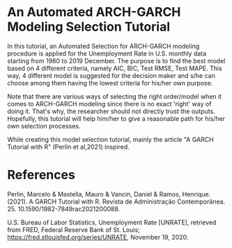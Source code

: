 # An Automated ARCH-GARCH Modeling Selection Tutorial

In this tutorial, an Automated Selection for ARCH-GARCH modeling procedure is applied for the Unemployment Rate in U.S. monthly data starting from 1980 to 2019 December. The purpose is to find the best model based on 4 different criteria, namely AIC, BIC, Test RMSE, Test MAPE. This way, 4 different model is suggested for the decision maker and s/he can choose among them having the lowest criteria for his/her own purpose. 

Note that there are various ways of selecting the right order/model when it comes to ARCH-GARCH modeling since there is no exact 'right' way of doing it. That's why, the researcher should not directly trust the outputs. Hopefully, this tutorial will help him/her to give a reasonable path for his/her own selection processes.

While creating this model selection tutorial, mainly the article "A GARCH Tutorial with R" (Perlin et al,2021) inspired.


# References

Perlin, Marcelo & Mastella, Mauro & Vancin, Daniel & Ramos, Henrique. (2021). A GARCH Tutorial with R. Revista de Administração Contemporânea. 25. 10.1590/1982-7849rac2021200088. 

U.S. Bureau of Labor Statistics, Unemployment Rate [UNRATE], retrieved from FRED, Federal Reserve Bank of St. Louis; https://fred.stlouisfed.org/series/UNRATE, November 19, 2020.

